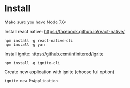 # Install
Make sure you have Node 7.6+

Install react native: https://facebook.github.io/react-native/
```
npm install -g react-native-cli
npm install -g yarn
```

Install ignite: https://github.com/infinitered/ignite
```
npm install -g ignite-cli
```

Create new application with ignite (choose full option)
```
ignite new MyApplication
```


